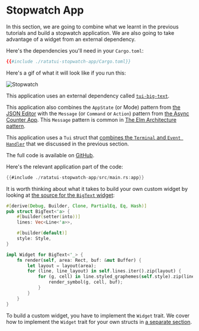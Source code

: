 # Stopwatch App

In this section, we are going to combine what we learnt in the previous tutorials and build a
stopwatch application. We are also going to take advantage of a widget from an external dependency.

Here's the dependencies you'll need in your `Cargo.toml`:

```toml
{{#include ./ratatui-stopwatch-app/Cargo.toml}}
```

Here's a gif of what it will look like if you run this:

![Stopwatch](https://vhs.charm.sh/vhs-3dTTtrLkyU54hNah22PAR9.gif)

This application uses an external dependency called
[`tui-big-text`](https://github.com/joshka/tui-big-text).

This application also combines the `AppState` (or Mode) pattern from
[the JSON Editor](../json-editor/README.md) with the `Message` (or `Command` or `Action`) pattern
from [the Async Counter App](../counter-async-app/README.md). This `Message` pattern is common in
[The Elm Architecture pattern](../../concepts/application-patterns/the-elm-architecture.md).

This application uses a `Tui` struct that
[combines the `Terminal` and `Event Handler`](../../how-to/develop-apps/abstract-terminal-and-event-handler.md)
that we discussed in the previous section.

The full code is available on
[GitHub](https://github.com/ratatui-org/ratatui-book/tree/main/src/tutorial/stopwatch-app/ratatui-stopwatch-app).

Here's the relevant application part of the code:

```rust
{{#include ./ratatui-stopwatch-app/src/main.rs:app}}
```

It is worth thinking about what it takes to build your own custom widget by looking at
[the source for the `BigText` widget](https://github.com/joshka/tui-big-text/blob/7f9e84968a9ba4db824a7ece7d186e58bb35999d/src/lib.rs#L83-L104):

```rust
#[derive(Debug, Builder, Clone, PartialEq, Eq, Hash)]
pub struct BigText<'a> {
    #[builder(setter(into))]
    lines: Vec<Line<'a>>,

    #[builder(default)]
    style: Style,
}

impl Widget for BigText<'_> {
    fn render(self, area: Rect, buf: &mut Buffer) {
        let layout = layout(area);
        for (line, line_layout) in self.lines.iter().zip(layout) {
            for (g, cell) in line.styled_graphemes(self.style).zip(line_layout) {
                render_symbol(g, cell, buf);
            }
        }
    }
}
```

To build a custom widget, you have to implement the `Widget` trait. We cover how to implement the
`Widget` trait for your own structs in [a separate section](../../how-to/widgets/custom.md).
